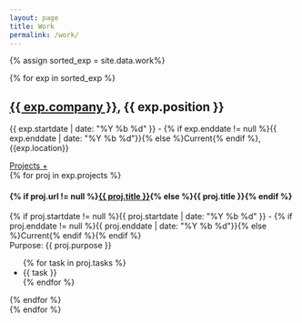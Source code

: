 ```yaml
---
layout: page
title: Work
permalink: /work/
---
```


{% assign sorted_exp = site.data.work%}
<div id="experience">
	{% for exp in sorted_exp  %}<div class="group">
		<div id="experience{{ forloop.index }}" class="experience col-sm-4">
			<h2><a href="{{ exp.company_url }}">{{ exp.company }}</a>, {{ exp.position }}</h2> 
			<p class="about">{{ exp.startdate | date: "%Y %b %d" }} - {% if exp.enddate != null %}{{ exp.enddate | date: "%Y %b %d"}}{% else %}Current{% endif %}, {{exp.location}}</p>
			<a class="accordion-toggle" data-toggle="collapse" data-text-swap="Projects -" href="#projects{{ forloop.index }}">Projects +</a>
		</div>
		<div id="projects{{ forloop.index }}" class="accordion-body collapse projects col-sm-8">{% for proj in exp.projects %}
			<div class="project">
				<h4>{% if proj.url != null %}<a href="{{ proj.url }}">{{ proj.title }}</a>{% else %}{{ proj.title }}{% endif %}</h4>
				<p>{% if proj.startdate != null %}{{ proj.startdate | date: "%Y %b %d" }} - {% if proj.enddate != null %}{{ proj.enddate | 	date: "%Y %b %d"}}{% else %}Current{% endif %}{% endif %}<br />Purpose: {{ proj.purpose }}<br /></p>
				<ul>
					{% for task in proj.tasks %}<li>{{ task }}</li>
					{% endfor %}
				</ul>
			</div>{% endfor %}
		</div>
	</div>{% endfor %}
</div>